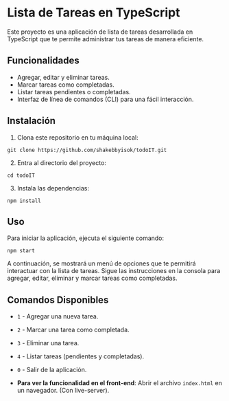 # Lista de Tareas en TypeScript

Este proyecto es una aplicación de lista de tareas desarrollada en TypeScript que te permite administrar tus tareas de manera eficiente.

## Funcionalidades

- Agregar, editar y eliminar tareas.
- Marcar tareas como completadas.
- Listar tareas pendientes o completadas.
- Interfaz de línea de comandos (CLI) para una fácil interacción.

## Instalación

1. Clona este repositorio en tu máquina local:
```
git clone https://github.com/shakebbyisok/todoIT.git
```

2. Entra al directorio del proyecto:
```
cd todoIT
```

3. Instala las dependencias:
```
npm install
```

## Uso

Para iniciar la aplicación, ejecuta el siguiente comando:
```
npm start
```
A continuación, se mostrará un menú de opciones que te permitirá interactuar con la lista de tareas. Sigue las instrucciones en la consola para agregar, editar, eliminar y marcar tareas como completadas.

## Comandos Disponibles

- `1` - Agregar una nueva tarea.
- `2` - Marcar una tarea como completada.
- `3` - Eliminar una tarea.
- `4` - Listar tareas (pendientes y completadas).
- `0` - Salir de la aplicación.

- **Para ver la funcionalidad en el front-end**: Abrir el archivo `index.html` en un navegador. (Con live-server).

